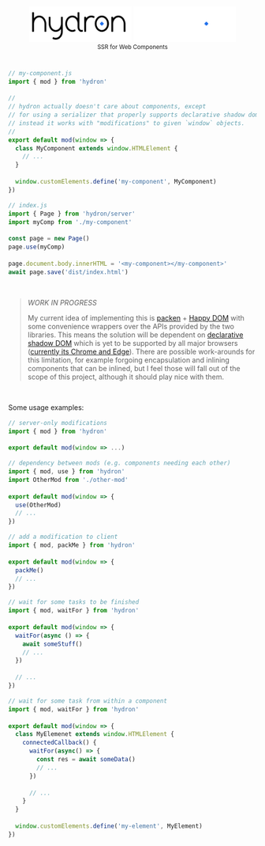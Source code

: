 <div align="center">
  <img src="./logo-light.svg#gh-light-mode-only" height="72px" />
  <img src="./logo-dark.svg#gh-dark-mode-only" height="72px" />
  <br><sup>SSR for Web Components</sup>
</div>

<br>

```js
// my-component.js
import { mod } from 'hydron'

//
// hydron actually doesn't care about components, except
// for using a serializer that properly supports declarative shadow dom.
// instead it works with "modifications" to given `window` objects.
//
export default mod(window => {
  class MyComponent extends window.HTMLElement {
    // ...
  }

  window.customElements.define('my-component', MyComponent)
})
```
```js
// index.js
import { Page } from 'hydron/server'
import myComp from './my-component'

const page = new Page()
page.use(myComp)

page.document.body.innerHTML = '<my-component></my-component>'
await page.save('dist/index.html')
```

<br>

> _WORK IN PROGRESS_
>
> My current idea of implementing this is [packen](https://github.com/loreanvictor/packen) + [Happy DOM](https://github.com/capricorn86/happy-dom)
> with some convenience wrappers over the APIs provided by the two libraries. This means the solution will be dependent on [declarative shadow DOM](https://web.dev/declarative-shadow-dom/)
> which is yet to be supported by all major browsers ([currently its Chrome and Edge](https://caniuse.com/declarative-shadow-dom)). There are
> possible work-arounds for this limitation, for example forgoing encapsulation and inlining components that can be inlined, but I feel those will fall
> out of the scope of this project, although it should play nice with them.

<br>

Some usage examples:

```js
// server-only modifications
import { mod } from 'hydron'

export default mod(window => ...)
```
```js
// dependency between mods (e.g. components needing each other)
import { mod, use } from 'hydron'
import OtherMod from './other-mod'

export default mod(window => {
  use(OtherMod)
  // ...
})
```
```js
// add a modification to client
import { mod, packMe } from 'hydron'

export default mod(window => {
  packMe()
  // ...
})
```
```js
// wait for some tasks to be finished
import { mod, waitFor } from 'hydron'

export default mod(window => {
  waitFor(async () => {
    await someStuff()
    // ...
  })

  // ...
})
```
```js
// wait for some task from within a component
import { mod, waitFor } from 'hydron'

export default mod(window => {
  class MyElemenet extends window.HTMLElement {
    connectedCallback() {
      waitFor(async() => {
        const res = await someData()
        // ...
      })

      // ...
    }
  }

  window.customElements.define('my-element', MyElement)
})
```

<br>
